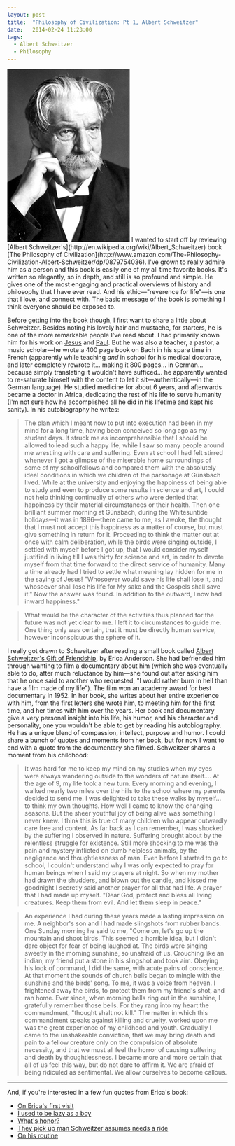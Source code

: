 ```yaml
---
layout: post
title:  "Philosophy of Civilization: Pt 1, Albert Schweitzer"
date:   2014-02-24 11:23:00
tags:
  - Albert Schweitzer
  - Philosophy
---
```


<img alt="Albert Schweitzer" title="Albert Schweitzer (1875-1965)" src="/assets/images/Albert_Schweitzer_1952.jpg" class="alignleft" />
I wanted to start off by reviewing [Albert Schweitzer's](http://en.wikipedia.org/wiki/Albert_Schweitzer) book [The Philosophy of Civilization](http://www.amazon.com/The-Philosophy-Civilization-Albert-Schweitzer/dp/0879754036). I've grown to really admire him as a person and this book is easily one of my all time favorite books. It's written so elegantly, so in depth, and still is so profound and simple. He gives one of the most engaging and practical overviews of history and philosophy that I have ever read. And his ethic—"reverence for life"—is one that I love, and connect with. The basic message of the book is something I think everyone should be exposed to.

Before getting into the book though, I first want to share a little about Schweitzer. Besides noting his lovely hair and mustache, for starters, he is one of the more remarkable people I've read about. I had primarily known him for his work on [Jesus](http://www.amazon.com/quest-historical-Jesus-critical-progress-ebook/dp/B00CE1PB1Q/) and [Paul](http://www.amazon.com/Mysticism-Apostle-Albert-Schweitzer-Library/dp/0801860989). But he was also a teacher, a pastor, a music scholar—he wrote a 400 page book on Bach in his spare time in French (apparently while teaching *and* in school for his medical doctorate, and later completely rewrote it... making it 800 pages... in German... because simply translating it wouldn't have sufficed... he apparently wanted to re-saturate himself with the content to let it sit—authentically—in the German language). He studied medicine for about 6 years, and afterwards became a doctor in Africa, dedicating the rest of his life to serve humanity (I'm not sure how he accomplished all he did in his lifetime and kept his sanity). In his autobiography he writes:

> The plan which I meant now to put into execution had been in my mind for a long time, having been conceived so long ago as my student days. It struck me as incomprehensible that I should be allowed to lead such a happy life, while I saw so many people around me wrestling with care and suffering. Even at school I had felt stirred whenever I got a glimpse of the miserable home surroundings of some of my schoolfellows and compared them with the absolutely ideal conditions in which we children of the parsonage at Günsbach lived. While at the university and enjoying the happiness of being able to study and even to produce some results in science and art, I could not help thinking continually of others who were denied that happiness by their material circumstances or their health. Then one brilliant summer morning at Günsbach, during the Whitesuntide holidays—it was in 1896—there came to me, as I awoke, the thought that I must not accept this happiness as a matter of course, but must give something in return for it. Proceeding to think the matter out at once with calm deliberation, while the birds were singing outside, I settled with myself before I got up, that I would consider myself justified in living till I was thirty for science and art, in order to devote myself from that time forward to the direct service of humanity. Many a time already had I tried to settle what meaning lay hidden for me in the saying of Jesus! "Whosoever would save his life shall lose it, and whosoever shall lose his life for My sake and the Gospels shall save it." Now the answer was found. In addition to the outward, I now had inward happiness."

> What would be the character of the activities thus planned for the future was not yet clear to me. I left it to circumstances to guide me. One thing only was certain, that it must be directly human service, however inconspicuous the sphere of it.

I really got drawn to Schweitzer after reading a small book called [Albert Schweitzer's Gift of Friendship](http://www.amazon.com/Albert-Schweitzers-friendship-Erica-Anderson/dp/B00005VBZH/), by Erica Anderson. She had befriended him through wanting to film a documentary about him (which she was eventually able to do, after much reluctance by him—she found out after asking him that he once said to another who requested, "I would rather burn in hell than have a film made of my life"). The film won an academy award for best documentary in 1952. In her book, she writes about her entire experience with him, from the first letters she wrote him, to meeting him for the first time, and her times with him over the years. Her book and documentary give a very personal insight into his life, his humor, and his character and personality, one you wouldn't be able to get by reading his autobiography. He has a unique blend of compassion, intellect, purpose and humor. I could share a bunch of quotes and moments from her book, but for now I want to end with a quote from the documentary she filmed. Schweitzer shares a moment from his childhood:

> It was hard for me to keep my mind on my studies when my eyes were always wandering outside to the wonders of nature itself....  At the age of 9, my life took a new turn. Every morning and evening, I walked nearly two miles over the hills to the school where my parents decided to send me. I was delighted to take these walks by myself... to think my own thoughts. How well I came to know the changing seasons. But the sheer youthful joy of being alive was something I never knew. I think this is true of many children who appear outwardly care free and content. As far back as I can remember, I was shocked by the suffering I observed in nature. Suffering brought about by the relentless struggle for existence. Still more shocking to me was the pain and mystery inflicted on dumb helpless animals, by the negligence and thoughtlessness of man. Even before I started to go to school, I couldn't understand why I was only expected to pray for human beings when I said my prayers at night. So when my mother had drawn the shudders, and blown out the candle, and kissed me goodnight I secretly said another prayer for all that had life. A prayer that I had made up myself. "Dear God, protect and bless all living creatures. Keep them from evil. And let them sleep in peace."

> An experience I had during these years made a lasting impression on me. A neighbor's son and I had made slingshots from rubber bands. One Sunday morning he said to me, "Come on, let's go up the mountain and shoot birds. This seemed a horrible idea, but I didn't dare object for fear of being laughed at. The birds were singing sweetly in the morning sunshine, so unafraid of us. Crouching like an indian, my friend put a stone in his slingshot and took aim. Obeying his look of command, I did the same, with acute pains of conscience. At that moment the sounds of church bells began to mingle with the sunshine and the birds' song. To me, it was a voice from heaven. I frightened away the birds, to protect them from my friend's shot, and ran home. Ever since, when morning bells ring out in the sunshine, I gratefully remember those bells. For they rang into my heart the commandment, "thought shalt not kill." The matter in which this commandment speaks against killing and cruelty, worked upon me was the great experience of my childhood and youth. Gradually I came to the unshakeable conviction, that we may bring death and pain to a fellow creature only on the compulsion of absolute necessity, and that we must all feel the horror of causing suffering and death by thoughtlessness. I became more and more certain that all of us feel this way, but do not dare to affirm it. We are afraid of being ridiculed as sentimental. We allow ourselves to become callous. 

*** 
And, if you're interested in a few fun quotes from Erica's book:

* <a href="https://www.evernote.com/pub/view/wejrowski/bw-quotes/a6f3e4dc-6aa8-4eaa-b1ca-a4f59409aa1e?locale=en" target="_blank">On Erica's first visit</a>
* <a href="https://www.evernote.com/pub/view/wejrowski/bw-quotes/8e8d1818-79a4-4ab8-a7cb-a9ee86932d08?locale=en" target="_blank">I used to be lazy as a boy</a>
* <a href="https://www.evernote.com/pub/view/wejrowski/bw-quotes/ed9c8b96-f585-48ce-b482-ff236d1a6ff2?locale=en" target="_blank">What's honor?</a>
* <a href="https://www.evernote.com/pub/view/wejrowski/bw-quotes/6af4ffe4-41b8-49ec-92fc-da5552816a01?locale=en" target="_blank">They pick up man Schweitzer assumes needs a ride</a>
* <a href="https://www.evernote.com/pub/view/wejrowski/bw-quotes/8b14c990-cadc-4a91-a441-efe63f16d5a6?locale=en" target="_blank">On his routine</a>
